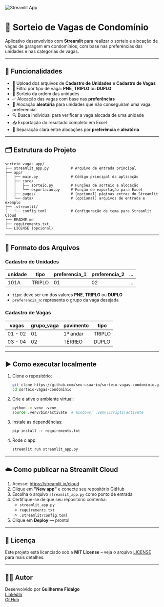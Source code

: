 ![Streamlit App](https://img.shields.io/badge/built%20with-Streamlit-ff4b4b?style=for-the-badge&logo=streamlit&logoColor=white)

# 🎯 Sorteio de Vagas de Condomínio

Aplicativo desenvolvido com **Streamlit** para realizar o sorteio e alocação de vagas de garagem em condomínios, com base nas preferências das unidades e nas categorias de vagas.

---

## 🚗 Funcionalidades

- 📂 Upload dos arquivos de **Cadastro de Unidades** e **Cadastro de Vagas**
- 🔀 Filtro por tipo de vaga: **PNE**, **TRIPLO** ou **DUPLO**
- 🎲 Sorteio da ordem das unidades
- ✅ Alocação das vagas com base nas **preferências**
- 🎲 Alocação **aleatória** para unidades que não conseguiram uma vaga preferencial
- 🔍 Busca individual para verificar a vaga alocada de uma unidade
- 📥 Exportação do resultado completo em Excel
- 🧾 Separação clara entre alocações por **preferência** e **aleatória**

---

## 🗂️ Estrutura do Projeto

```
sorteio_vagas_app/
├── streamlit_app.py          # Arquivo de entrada principal
├── app/
│   ├── main.py               # Código principal da aplicação
│   ├── core/
│   │   ├── sorteio.py        # Funções de sorteio e alocação
│   │   └── exportacao.py     # Função de exportação para Excel
│   ├── pages/                # (opcional) páginas extras do Streamlit
│   └── data/                 # (opcional) arquivos de entrada e exemplo
├── .streamlit/
│   └── config.toml           # Configuração de tema para Streamlit Cloud
├── README.md
├── requirements.txt
└── LICENSE (opcional)
```

---

## 📄 Formato dos Arquivos

### Cadastro de Unidades

| unidade   | tipo   | preferencia_1 | preferencia_2 | ... |
|-----------|--------|---------------|---------------|-----|
| 101A      | TRIPLO | 01            | 02            | ... |

- `tipo`: deve ser um dos valores **PNE**, **TRIPLO** ou **DUPLO**
- `preferencia_n`: representa o grupo da vaga desejada

### Cadastro de Vagas

| vagas   | grupo_vaga | pavimento | tipo   |
|---------|------------|-----------|--------|
| 01 - 02 | 01         | 1º andar  | TRIPLO |
| 03 - 04 | 02         | TÉRREO    | DUPLO  |

---

## ▶️ Como executar localmente

1. Clone o repositório:
   ```bash
   git clone https://github.com/seu-usuario/sorteio-vagas-condominio.git
   cd sorteio-vagas-condominio
   ```

2. Crie e ative o ambiente virtual:
   ```bash
   python -m venv .venv
   source .venv/bin/activate  # Windows: .venv\Scripts\activate
   ```

3. Instale as dependências:
   ```bash
   pip install -r requirements.txt
   ```

4. Rode o app:
   ```bash
   streamlit run streamlit_app.py
   ```

---

## ☁️ Como publicar na Streamlit Cloud

1. Acesse: https://streamlit.io/cloud  
2. Clique em **"New app"** e conecte seu repositório GitHub  
3. Escolha o arquivo `streamlit_app.py` como ponto de entrada  
4. Certifique-se de que seu repositório contenha:
   - `streamlit_app.py`
   - `requirements.txt`
   - `.streamlit/config.toml`
5. Clique em **Deploy** — pronto!

---

## 📃 Licença

Este projeto está licenciado sob a **MIT License** – veja o arquivo [LICENSE](LICENSE) para mais detalhes.

---

## 👨‍💻 Autor

Desenvolvido por **Guilherme Fidalgo**  
[LinkedIn](https://www.linkedin.com/in/guilherme-fidalgo/)  
[GitHub](https://github.com/guifidalgo)
